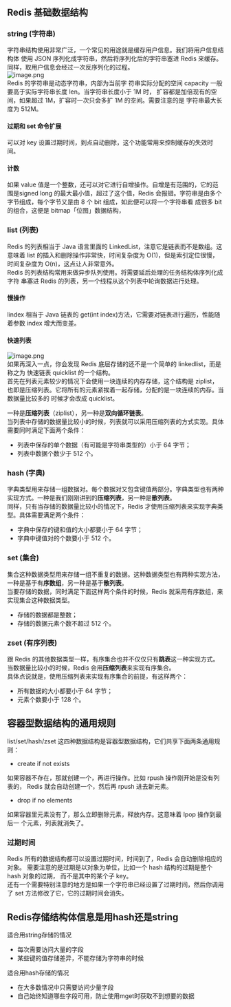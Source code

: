 <a name="ZB0gr"></a>
## <br />
<a name="MO4zL"></a>
## Redis 基础数据结构
<a name="sF5Bw"></a>
### string (字符串)
字符串结构使用非常广泛，一个常见的用途就是缓存用户信息。我们将用户信息结构体 使用 JSON 序列化成字符串，然后将序列化后的字符串塞进 Redis 来缓存。同样，取用户信息会经过一次反序列化的过程。<br />![image.png](https://cdn.nlark.com/yuque/0/2022/png/1204728/1653642897928-e21d3704-e6c8-4572-b544-ec3322cf9e24.png#clientId=ue20b33b7-4ac3-4&crop=0&crop=0&crop=1&crop=1&from=paste&id=u3d47966b&margin=%5Bobject%20Object%5D&name=image.png&originHeight=169&originWidth=572&originalType=binary&ratio=1&rotation=0&showTitle=false&size=3006&status=done&style=none&taskId=u1754464f-284d-4942-99d1-c3f0a637571&title=)<br />Redis 的字符串是动态字符串，内部为当前字 符串实际分配的空间 capacity 一般要高于实际字符串长度 len。当字符串长度小于 1M 时， 扩容都是加倍现有的空间，如果超过 1M，扩容时一次只会多扩 1M 的空间。需要注意的是 字符串最大长度为 512M。
<a name="ZchbZ"></a>
#### 过期和 set 命令扩展
可以对 key 设置过期时间，到点自动删除，这个功能常用来控制缓存的失效时间。
<a name="w8Dhp"></a>
#### 计数
如果 value 值是一个整数，还可以对它进行自增操作。自增是有范围的，它的范围是signed long 的最大最小值，超过了这个值，Redis 会报错。字符串是由多个字节组成，每个字节又是由 8 个 bit 组成，如此便可以将一个字符串看 成很多 bit 的组合，这便是 bitmap「位图」数据结构，
<a name="Ky07z"></a>
### list (列表)
Redis 的列表相当于 Java 语言里面的 LinkedList，注意它是链表而不是数组。这意味着 list 的插入和删除操作非常快，时间复杂度为 O(1)，但是索引定位很慢，时间复杂度为 O(n)，这点让人非常意外。<br />Redis 的列表结构常用来做异步队列使用。将需要延后处理的任务结构体序列化成字符 串塞进 Redis 的列表，另一个线程从这个列表中轮询数据进行处理。
<a name="CqHaG"></a>
#### 慢操作
lindex 相当于 Java 链表的 get(int index)方法，它需要对链表进行遍历，性能随着参数 index 增大而变差。
<a name="oslBH"></a>
#### 快速列表
![image.png](https://cdn.nlark.com/yuque/0/2022/png/1204728/1653643236492-7501bcb6-5a7d-4ffd-972e-98ec2fccedf8.png#clientId=ue20b33b7-4ac3-4&crop=0&crop=0&crop=1&crop=1&from=paste&height=61&id=Y6jdT&margin=%5Bobject%20Object%5D&name=image.png&originHeight=121&originWidth=1280&originalType=binary&ratio=1&rotation=0&showTitle=false&size=16251&status=done&style=none&taskId=u87b40620-8b22-44d8-a31a-7521f74fe9e&title=&width=640)<br />如果再深入一点，你会发现 Redis 底层存储的还不是一个简单的 linkedlist，而是称之为 快速链表 quicklist 的一个结构。<br />首先在列表元素较少的情况下会使用一块连续的内存存储，这个结构是 ziplist，也即是压缩列表。它将所有的元素紧挨着一起存储，分配的是一块连续的内存。当数据量比较多的 时候才会改成 quicklist。

一种是**压缩列表**（ziplist），另一种是**双向循环链表**。<br />当列表中存储的数据量比较小的时候，列表就可以采用压缩列表的方式实现。具体需要同时满足下面两个条件：

- 列表中保存的单个数据（有可能是字符串类型的）小于 64 字节；
- 列表中数据个数少于 512 个。
<a name="swHKq"></a>
### hash (字典)
字典类型用来存储一组数据对。每个数据对又包含键值两部分。字典类型也有两种实现方式。一种是我们刚刚讲到的**压缩列表**，另一种是**散列表**。<br />同样，只有当存储的数据量比较小的情况下，Redis 才使用压缩列表来实现字典类型。具体需要满足两个条件：

- 字典中保存的键和值的大小都要小于 64 字节；
- 字典中键值对的个数要小于 512 个。

<a name="Eyjs2"></a>
### set (集合)
集合这种数据类型用来存储一组不重复的数据。这种数据类型也有两种实现方法，一种是基于有**序数组**，另一种是基于**散列表**。<br />当要存储的数据，同时满足下面这样两个条件的时候，Redis 就采用有序数组，来实现集合这种数据类型。

- 存储的数据都是整数；
- 存储的数据元素个数不超过 512 个。
<a name="uhDPa"></a>
### zset (有序列表)
跟 Redis 的其他数据类型一样，有序集合也并不仅仅只有**跳表**这一种实现方式。当数据量比较小的时候，Redis 会用**压缩列表**来实现有序集合。<br />具体点说就是，使用压缩列表来实现有序集合的前提，有这样两个：

- 所有数据的大小都要小于 64 字节；
- 元素个数要小于 128 个。
<a name="U7GFW"></a>
## 容器型数据结构的通用规则
list/set/hash/zset 这四种数据结构是容器型数据结构，它们共享下面两条通用规则： 

- create if not exists

如果容器不存在，那就创建一个，再进行操作。比如 rpush 操作刚开始是没有列表的， Redis 就会自动创建一个，然后再 rpush 进去新元素。

- drop if no elements

如果容器里元素没有了，那么立即删除元素，释放内存。这意味着 lpop 操作到最后一 个元素，列表就消失了。
<a name="dqNKq"></a>
### 过期时间
Redis 所有的数据结构都可以设置过期时间，时间到了，Redis 会自动删除相应的对象。 需要注意的是过期是以对象为单位，比如一个 hash 结构的过期是整个 hash 对象的过期， 而不是其中的某个子 key。<br />还有一个需要特别注意的地方是如果一个字符串已经设置了过期时间，然后你调用了 set 方法修改了它，它的过期时间会消失。

<a name="XXLmB"></a>
## Redis存储结构体信息是用hash还是string
适合用string存储的情况

- 每次需要访问大量的字段
- 某些键的值存储差异，不能存储为字符串的时候

适合用hash存储的情况

- 在大多数情况中只需要访问少量字段
- 自己始终知道哪些字段可用，防止使用mget时获取不到想要的数据
